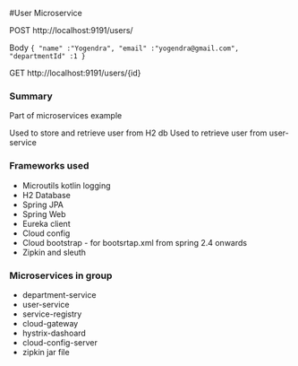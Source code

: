#User Microservice

POST http://localhost:9191/users/

Body
`{
"name" :"Yogendra",
"email" :"yogendra@gmail.com",
"departmentId" :1
}`

GET http://localhost:9191/users/{id}

### Summary
Part of microservices example

Used to store and retrieve user from H2 db
Used to retrieve user from user-service

### Frameworks used
* Microutils kotlin logging
* H2 Database
* Spring JPA
* Spring Web
* Eureka client
* Cloud config
* Cloud bootstrap - for bootsrtap.xml from spring 2.4 onwards
* Zipkin and sleuth

### Microservices in group
* department-service
* user-service
* service-registry
* cloud-gateway
* hystrix-dashoard
* cloud-config-server
* zipkin jar file